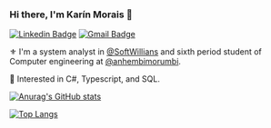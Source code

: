 ### Hi there, I'm Karín Morais 🤟

[![Linkedin Badge](https://img.shields.io/badge/LinkedIn-0077B5?style=for-the-badge&logo=linkedin&logoColor=white)](https://www.linkedin.com/in/gabrielcampos07/)
[![Gmail Badge](https://img.shields.io/badge/Gmail-D14836?style=for-the-badge&logo=gmail&logoColor=white)](mailto:gabriel.c.depaula@gmail.com)

⚜️ I'm a system analyst in [@SoftWillians](https://www.softwillians.com.br) and sixth period student of Computer engineering at [@anhembimorumbi](https://portal.anhembi.br).

🚀 Interested in C#, Typescript, and SQL.

[![Anurag's GitHub stats](https://github-readme-stats.vercel.app/api?username=GabrielCampos07&count_private=true&show_icons=true&hide=issues,contribs,stars&theme=radical)](https://github.com/GabrielCampos07)

[![Top Langs](https://github-readme-stats.vercel.app/api/top-langs/?username=GabrielCampos07&layout=compact&theme=radical)](https://github.com/GabrielCampos07)
